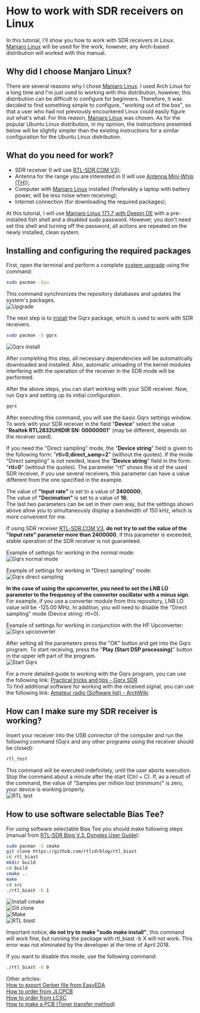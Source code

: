 # How to work with SDR receivers on Linux

In this tutorial, I'll show you how to work with SDR receivers in Linux. [Manjaro Linux] will be used for the work, however, any Arch-based distribution will worked with this manual.

## Why did I choose Manjaro Linux?
There are several reasons why I chose [Manjaro Linux]. I used Arch Linux for a long time and I'm just used to working with this distribution, however, this distribution can be difficult to configure for beginners. Therefore, it was decided to find something simple to configure, "working out of the box", so that a user who had not previously encountered Linux could easily figure out what's what. For this reason, [Manjaro Linux] was chosen. As for the popular Ubuntu Linux distribution, in my opinion, the instructions presented below will be slightly simpler than the existing instructions for a similar configuration for the Ubuntu Linux distribution.

## What do you need for work?
- SDR receiver (I will use [RTL-SDR.COM V3]);
- Antenna for the range you are interested in (I will use [Antenna Mini-Whip (TH)]);
- Computer with [Manjaro Linux] installed (Preferably a laptop with battery power, will be less noise when receiving);
- Internet connection (for downloading the required packages);  

At this tutorial, I will use [Manjaro Linux 17.1.7 with Deepin DE](https://osdn.net/projects/manjaro-community/storage/deepin/) with a pre-installed fish shell and a disabled sudo password. However, you don't need set this shell and turning off the password, all actions are repeated on the newly installed, clean system.

## Installing and configuring the required packages
First, open the terminal and perform a complete [system upgrade](https://wiki.archlinux.org/index.php/pacman#Upgrading_packages) using the command:
```sh
sudo pacman -Syu
```
This command synchronizes the repository databases and updates the system's packages.  
![Upgrade](../Resources/SDR%20on%20Linux/Linux-1-Upgrade.png)  

The next step is to [install](https://wiki.archlinux.org/index.php/pacman#Installing_packages) the Gqrx package, which is used to work with SDR receivers.
```sh
sudo pacman -S gqrx
```
![Gqrx install](../Resources/SDR%20on%20Linux/Linux-2-Gqrx-install.png)  

After completing this step, all necessary dependencies will be automatically downloaded and installed. Also, automatic unloading of the kernel modules interfering with the operation of the receiver in the SDR mode will be performed.

After the above steps, you can start working with your SDR receiver. Now, run Gqrx and setting up its initial configuration.
```sh
gqrx
```
After executing this command, you will see the basic Gqrx settings window. To work with your SDR receiver in the field "**Device**" select the value "**Realtek RTL2832UHIDIR SN: 00000001**" (may be different, depends on the receiver used).  

If you need the "Direct sampling" mode, the "**Device string**" field is given to the following form: "**rtl=0,direct_samp=2**" (without the quotes). If the mode "Direct sampling" is not needed, leave the "**Device string**" field in the form: "**rtl=0**" (without the quotes). The parameter "rtl" shows the id of the used SDR receiver, if you use several receivers, this parameter can have a value different from the one specified in the example.  

The value of **"Input rate"** is set to a value of **2400000**;  
The value of **"Decimation"** is set to a value of **16**;  
The last two parameters can be set in their own way, but the settings shown above allow you to simultaneously display a bandwidth of 150 kHz, which is more convenient for me.  

If using SDR receiver [RTL-SDR.COM V3], **do not try to set the value of the "Input rate" parameter more than 2400000**, if this parameter is exceeded, stable operation of the SDR receiver is not guaranteed.  

Example of settings for working in the normal mode:  
![Gqrx normal mode](../Resources/SDR%20on%20Linux/Linux-3-Gqrx-normal-mode.png)

Example of settings for working in "Direct sampling" mode:  
![Gqrx direct sampling](../Resources/SDR%20on%20Linux/Linux-4-Gqrx-direct-sampling.png)  

**In the case of using the upconverter, you need to set the LNB LO parameter to the frequency of the converter oscillator with a minus sign**. For example, if you use a converter module from this repository, LNB LO value will be -125.00 MHz. In addition, you will need to disable the "Direct sampling" mode (Device string: rtl=0).  

Example of settings for working in conjunction with the HF Upconverter:  
![Gqrx upconverter](../Resources/SDR%20on%20Linux/Linux-5-Gqrx-upconverter.png)  

After setting all the parameters press the "OK" button and get into the Gqrx program. To start receiving, press the "**Play (Start DSP processing)**" button in the upper left part of the program.  
![Start Gqrx](../Resources/SDR%20on%20Linux/Linux-6-Start-Gqrx.png)  

For a more detailed guide to working with the Gqrx program, you can use the following link: [Practical tricks and tips - Gqrx SDR]  
To find additional software for working with the received signal, you can use the following link: [Amateur radio (Software list) - ArchWiki]

## How can I make sure my SDR receiver is working?
Insert your receiver into the USB connector of the computer and run the following command (Gqrx and any other programs using the receiver should be closed):
```sh
rtl_test
```
This command will be executed indefinitely, until the user aborts execution. Stop the command about a minute after the start (Ctrl + C). If, as a result of the command, the value of "Samples per million lost (minimum)" is zero, your device is working properly.  
![RTL test](../Resources/SDR%20on%20Linux/Linux-7-RTL-test.png)  

## How to use software selectable Bias Tee?
For using software selectable Bias Tee you should make following steps (manual from [RTL-SDR Blog V.3. Dongles User Guide]):
```sh
sudo pacman -S cmake
git clone https://github.com/rtlsdrblog/rtl_biast
cd rtl_biast
mkdir build
cd build
cmake ..
make
cd src
./rtl_biast -b 1
```
![Install cmake](../Resources/SDR%20on%20Linux/Linux-8-Install-cmake.png)  
![Git clone](../Resources/SDR%20on%20Linux/Linux-9-Git-clone.png)  
![Make](../Resources/SDR%20on%20Linux/Linux-10-Make.png)  
![RTL biast](../Resources/SDR%20on%20Linux/Linux-11-RTL-biast.png)  

Important notice, **do not try to make "sudo make install"**, this command will work fine, but running the package with rtl_biast -b X will not work. This error was not eliminated by the developer at the time of April 2018. 

If you want to disable this mode, use the following command:
```sh
./rtl_biast -b 0
```

Other articles:  
[How to export Gerber file from EasyEDA](./How%20to%20export%20Gerber%20file%20from%20EasyEDA.md)  
[How to order from JLCPCB](./How%20to%20order%20from%20JLCPCB.md)  
[How to order from LCSC](./How%20to%20order%20from%20LCSC.md)  
[How to make a PCB (Toner transfer method)](./How%20to%20make%20a%20PCB%20(Toner%20transfer%20method).md)   


[Manjaro Linux]: <https://manjaro.org/>
[RTL-SDR.COM V3]: <https://www.rtl-sdr.com/buy-rtl-sdr-dvb-t-dongles/>
[Antenna Mini-Whip (TH)]: <https://easyeda.com/igor.nikolaevich.96/Antenna_Mini_Whip-d8935f151d3a4221a9a3aacae3acdb65>
[Practical tricks and tips - Gqrx SDR]: <http://gqrx.dk/doc/practical-tricks-and-tips>
[Amateur radio (Software list) - ArchWiki]: <https://wiki.archlinux.org/index.php/Amateur_radio#Software_list>
[RTL-SDR Blog V.3. Dongles User Guide]: <https://www.rtl-sdr.com/rtl-sdr-blog-v-3-dongles-user-guide/>
